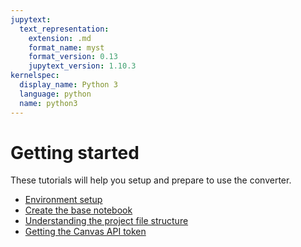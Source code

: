 ```yaml
---
jupytext:
  text_representation:
    extension: .md
    format_name: myst
    format_version: 0.13
    jupytext_version: 1.10.3
kernelspec:
  display_name: Python 3
  language: python
  name: python3
---
```


# Getting started
These tutorials will help you setup and prepare to use the converter.

- [Environment setup](environment-setup.ipynb)
- [Create the base notebook](create-base-notebook.ipynb)
- [Understanding the project file structure](project-file-structure.ipynb)
- [Getting the Canvas API token](canvas-api.ipynb)

